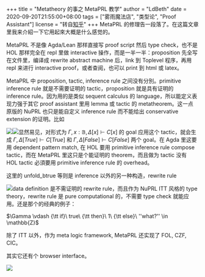 +++
title = "Metatheory 的事之 MetaPRL 教学"
author = "LdBeth"
date = 2020-09-20T21:55:00+08:00
tags = ["雾雨魔法店", "类型论", "Proof Assistant"]
license = "转自[知乎](https://zhuanlan.zhihu.com/p/256408743)"
+++
MetaPRL 的修理告一段落了。在这篇文章里我来介紹一下它用起來大概是什么感觉的。

  


MetaPRL 不是像 Agda/Lean 那样直接写 proof script 然后 type check，也不是 HOL 那样完全在 repl 里做 interactive 操作，而是一半一半：proposition 先全写在文件里，编译成 rewrite abstract machine 后，link 到 Toplevel 程序，再用 repl 来进行 interactive proof，或者查阅，也可以 print 到 html 或 latex。

MetaPRL 中 proposition, tactic, inference rule 之间没有分別。primitive inference rule 就是不需要证明的 tactic，proposition 就是具有证明的 inference rule。因为用的是类似 sequent calculus 的 language，所以能定义表现力强于其它 proof assistant 里用 lemma 或 tactic 的 metatheorem。这一点原版的 NuPRL 也只是能自定义 inference rule 而不能给出 conservative extension 的证明。比如

![](v2-f31e4b7a311d0b352df97240c27fd430_b.jpg)![](v2-ab9bb61e1a25151e6295f900fd573d71_b.jpg)显然易见，对形式为 $\Gamma, x:\mathbb{B}, \Delta[x] \vdash C[x]$ 的 goal 应用这个 tactic，就会生成 $\Gamma, \Delta[True] \vdash C[True]$  和 $\Gamma, \Delta[False] \vdash C[False]$  两个 goal。在 Agda 里这要用 dependent pattern match, 在 HOL 要用 primitive inference rule compose tactic，而在 MetaPRL 里这只是个能证明的 theorem，而且做为 tactic 没有 HOL tactic 必須要用 primitive inference rule 的 overhead。

这里的 unfold_btrue 等则是 inference 以外的另一种构造，rewrite rule

![](v2-cf5588a7abb89eace06a5ff0de1dec9d_b.jpg)data definition 是不需证明的 rewrite rule，而且作为 NuPRL ITT 风格的 type theory，rewrite rule 是 pure computational 的，不需要 type check 就能应用。还是那个的经典的例子：

$\Gamma \vdash {\tt if}\ true\ {\tt then}\ 1\ {\tt else}\ ''what?'' \in \mathbb{Z}$ 

除了 ITT 以外，作为 meta logic framework, MetaPRL 还实现了 FOL, CZF, CIC。

其实它还有个 browser interface。

![](v2-32570deab07e55e0e8e22f49a1fe49c0_b.jpg)
